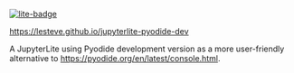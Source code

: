[![lite-badge]][lite]

[lite]: https://lesteve.github.io/jupyterlite-pyodide-dev
[lite-badge]: https://jupyterlite.rtfd.io/en/latest/_static/badge-launch.svg

https://lesteve.github.io/jupyterlite-pyodide-dev

A JupyterLite using Pyodide development version as a more user-friendly
alternative to https://pyodide.org/en/latest/console.html.


